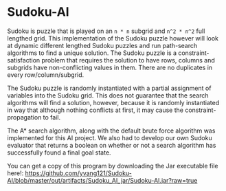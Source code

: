 # Sudoku-AI
Sudoku is puzzle that is played on an ```n * n``` subgrid and ```n^2 * n^2``` full lengthed grid. This implementation of the Sudoku puzzle however will look at dynamic different lengthed Sudoku puzzles and run path-search algorithms to find a unique solution. The Sudoku puzzle is a constraint-satisfaction problem that requires the solution to have rows, columns and subgrids have non-conflicting values in them. There are no duplicates in every row/column/subgrid. 

The Sudoku puzzle is randomly instantiated with a partial assignment of variables into the Sudoku grid. This does not guarantee that the search algorithms will find a solution, however, because it is randomly instantiated in way that although nothing conflicts at first, it may cause the constraint-propagation to fail.

The A* search algorithm, along with the default brute force algorithm was implemented for this AI project. We also had to develop our own Sudoku evaluator that returns a boolean on whether or not a search algorithm has successfully found a final goal state.

You can get a copy of this program by downloading the Jar executable file here!:
https://github.com/yvang121/Sudoku-AI/blob/master/out/artifacts/Sudoku_AI_jar/Sudoku-AI.jar?raw=true
